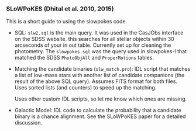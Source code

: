 ### SLoWPoKES (Dhital et al. 2010, 2015)

This is a short guide to using the slowpokes code.

* SQL: `slw2.sql` is the main query. It was used in the CasJObs
  interface on the SDSS website. this searches for all stellar objects
  within 30 arcseconds of your in out table. Currently set up for
  cleaning the photometry. The `slowpokes.sql` was the query used in
  slowpokes-I that matched the SDSS `PhotoObjAll` and `ProperMotions`
  tables.

* Matching the candidate binaries (`slw_match.pro`): IDL script that
  matches a list of low-mass stars with another list of candidate
  companions (the result of the above SQL query). Assumes FITS format
  for both files. Uses sorted lists (and counters) to speed up the
  matching.

  Uses other custom IDL scripts, so let me know which ones are missing.
  
* Galactic Model: IDL code to calculate the probability that a
  candidate binary is a chance alignment. See the SLoWPoKES paper for
  a detailed discussion.
